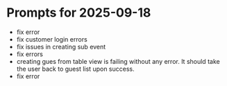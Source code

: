 # Prompts for 2025-09-18

- fix error
- fix customer login errors
- fix issues in creating sub event
- fix errors
- creating gues from table view is failing without any error. It should take the user back to guest list upon success.
- fix error
